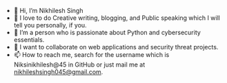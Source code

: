 - 👋 Hi, I’m Nikhilesh Singh
- 👀 I love to do Creative writing, blogging, and Public speaking which I will tell you personally, if you.
- 🌱 I’m a person who is passionate about Python and cybersecurity essentials.
- 💞️ I want to collaborate on web applications and security threat projects.
- 📫 How to reach me, search for the username which is Niksinikhilesh@45 in GitHub or just mail me at nikhileshsingh045@gmail.com.

<!---
Niksinikhilesh045/Niksinikhilesh045 is a ✨ special ✨ repository because its `README.md` (this file) appears on your GitHub profile.
You can click the Preview link to take a look at your changes.
--->
